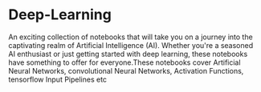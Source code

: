 # Deep-Learning
An exciting collection of notebooks that will take you on a journey into the captivating realm of Artificial Intelligence (AI). Whether you're a seasoned AI enthusiast or just getting started with deep learning, these notebooks have something to offer for everyone.These notebooks cover Artificial Neural Networks, convolutional Neural Networks, Activation Functions, tensorflow Input Pipelines etc
